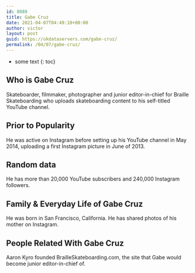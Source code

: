 ```yaml
---
id: 8088
title: Gabe Cruz
date: 2021-04-07T04:49:10+00:00
author: victor
layout: post
guid: https://ukdataservers.com/gabe-cruz/
permalink: /04/07/gabe-cruz/
---
```


* some text
{: toc}


## Who is Gabe Cruz



Skateboarder, filmmaker, photographer and junior editor-in-chief for Braille Skateboarding who uploads skateboarding content to his self-titled YouTube channel.

                
                
                
## Prior to Popularity



He was active on Instagram before setting up his YouTube channel in May 2014, uploading a first Instagram picture in June of 2013.

                
                
                
## Random data



He has more than 20,000 YouTube subscribers and 240,000 Instagram followers.

                
                
                
## Family & Everyday Life of Gabe Cruz



He was born in San Francisco, California. He has shared photos of his mother on Instagram.

                
                
                
## People Related With Gabe Cruz



Aaron Kyro founded BrailleSkateboarding.com, the site that Gabe would become junior editor-in-chief of.

                
              
            
          
          
          